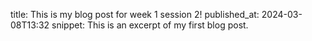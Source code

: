 
title: This is my blog post for week 1 session 2!
published_at: 2024-03-08T13:32
snippet: This is an excerpt of my first blog post.
